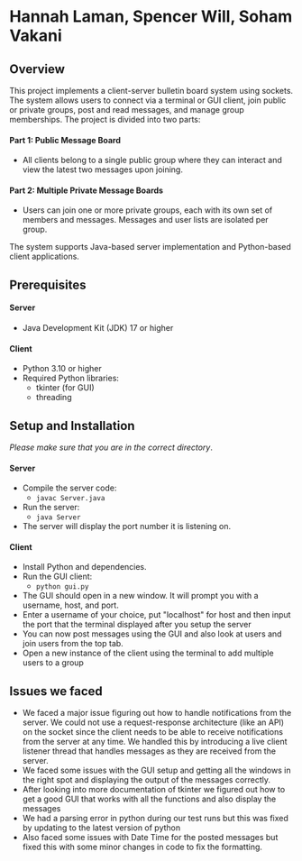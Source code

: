 # Hannah Laman, Spencer Will, Soham Vakani
## Overview
This project implements a client-server bulletin board system using sockets. The system allows users to connect via a terminal or GUI client, join public or private groups, post and read messages, and manage group memberships. The project is divided into two parts:

#### Part 1: Public Message Board
- All clients belong to a single public group where they can interact and view the latest two messages upon joining.


#### Part 2: Multiple Private Message Boards
- Users can join one or more private groups, each with its own set of members and messages. Messages and user lists are isolated per group.

The system supports Java-based server implementation and Python-based client applications.

## Prerequisites
#### Server
- Java Development Kit (JDK) 17 or higher
#### Client
- Python 3.10 or higher
- Required Python libraries:
  - tkinter (for GUI)
  - threading

## Setup and Installation
*Please make sure that you are in the correct directory*.
#### Server
- Compile the server code:
  - `javac Server.java`
- Run the server:
  - `java Server`
- The server will display the port number it is listening on.
#### Client
- Install Python and dependencies.
- Run the GUI client:
  - `python gui.py`
- The GUI should open in a new window. It will prompt you with a username, host, and port.
- Enter a username of your choice, put "localhost" for host and then input the port that the terminal displayed after you setup the server
- You can now post messages using the GUI and also look at users and join users from the top tab. 
- Open a new instance of the client using the terminal to add multiple users to a group

## Issues we faced
- We faced a major issue figuring out how to handle notifications from the server. We could not use a request-response architecture (like an API) on the socket since the client needs to be able to receive notifications from the server at any time. We handled this by introducing a live client listener thread that handles messages as they are received from the server.
- We faced some issues with the GUI setup and getting all the windows in the right spot and displaying the output of the messages correctly. 
- After looking into more documentation of tkinter we figured out how to get a good GUI that works with all the functions and also display the messages
- We had a parsing error in python during our test runs but this was fixed by updating to the latest version of python 
- Also faced some issues with Date Time for the posted messages but fixed this with some minor changes in code to fix the formatting. 



